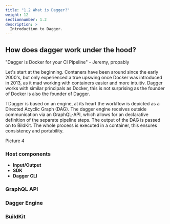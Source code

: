 ```yaml
---
title: "1.2 What is Dagger?"
weight: 12
sectionnumber: 1.2
description: >
  Introduction to Dagger.
---
```


## How does dagger work under the hood?

"Dagger is Docker for your CI Pipeline" - Jeremy, propably

Let's start at the beginning. Contaners have been around since the early 2000's, but only experienced a true upswing once Docker was introduced in 2013, as it mad working with containers easier and more intuitiv.
Dagger works with similar principals as Docker, this is not surprising as the founder of Docker is also the founder of Dagger.

TDagger is based on an engine, at its heart the workflow is depicted as a Directed Acyclic Graph (DAG). The dagger engine receives outside communication via an GraphQL-API, which allows for an declarative definition of the separate pipeline steps. The output of the DAG is passed on to BildKit. The whole process is executed in a container, this ensures consistency and portability.

Picture 4

### Host components

* **Input/Output**
* **SDK**
* **Dagger CLI**

### GraphQL API



### Dagger Engine


### BuildKit


